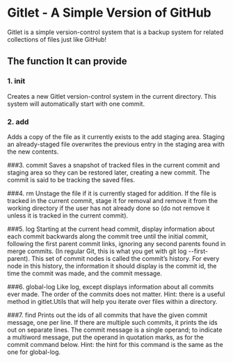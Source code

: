 # Gitlet - A Simple Version of GitHub

Gitlet is a simple version-control system that is a backup system for related collections of files just like GitHub!

## The function It can provide 

### 1. init
Creates a new Gitlet version-control system in the current directory. This system will automatically start with one commit.

### 2. add
Adds a copy of the file as it currently exists to the add staging area. Staging an already-staged file overwrites the previous entry in the staging area with the new contents.

###3. commit
Saves a snapshot of tracked files in the current commit and staging area so they can be restored later, creating a new commit. The commit is said to be tracking the saved files. 

###4. rm
Unstage the file if it is currently staged for addition. If the file is tracked in the current commit, stage it for removal and remove it from the working directory if the user has not already done so (do not remove it unless it is tracked in the current commit).

###5. log
Starting at the current head commit, display information about each commit backwards along the commit tree until the initial commit, following the first parent commit links, ignoring any second parents found in merge commits. (In regular Git, this is what you get with git log --first-parent). This set of commit nodes is called the commit’s history. For every node in this history, the information it should display is the commit id, the time the commit was made, and the commit message.

###6. global-log
Like log, except displays information about all commits ever made. The order of the commits does not matter. Hint: there is a useful method in gitlet.Utils that will help you iterate over files within a directory.

###7. find
Prints out the ids of all commits that have the given commit message, one per line. If there are multiple such commits, it prints the ids out on separate lines. The commit message is a single operand; to indicate a multiword message, put the operand in quotation marks, as for the commit command below. Hint: the hint for this command is the same as the one for global-log.

